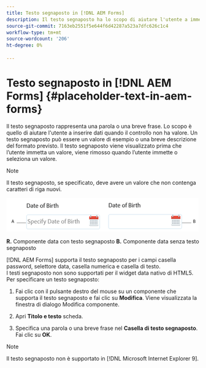 ```yaml
---
title: Testo segnaposto in [!DNL AEM Forms]
description: Il testo segnaposto ha lo scopo di aiutare l'utente a immettere dati quando il controllo non contiene alcun valore. Potrebbe essere un valore di esempio o una breve descrizione del formato previsto.
source-git-commit: 7163eb2551f5e644f6d42287a523a7dfc626c1c4
workflow-type: tm+mt
source-wordcount: '206'
ht-degree: 0%

---
```



# Testo segnaposto in [!DNL AEM Forms] {#placeholder-text-in-aem-forms}

Il testo segnaposto rappresenta una parola o una breve frase. Lo scopo è quello di aiutare l&#39;utente a inserire dati quando il controllo non ha valore. Un testo segnaposto può essere un valore di esempio o una breve descrizione del formato previsto. Il testo segnaposto viene visualizzato prima che l’utente immetta un valore, viene rimosso quando l’utente immette o seleziona un valore.

>[!NOTE]
>
>Il testo segnaposto, se specificato, deve avere un valore che non contenga caratteri di riga nuovi.

![Componente data con e senza testo segnaposto](assets/dat-picker-place-holder-text.png)

**R.** Componente data con testo segnaposto **B.** Componente data senza testo segnaposto

[!DNL AEM Forms] supporta il testo segnaposto per i campi casella password, selettore data, casella numerica e casella di testo.\
I testi segnaposto non sono supportati per il widget data nativo di HTML5. Per specificare un testo segnaposto:

1. Fai clic con il pulsante destro del mouse su un componente che supporta il testo segnaposto e fai clic su **Modifica**. Viene visualizzata la finestra di dialogo Modifica componente.

1. Apri **Titolo e testo** scheda.
1. Specifica una parola o una breve frase nel **Casella di testo segnaposto**. Fai clic su **OK**.

>[!NOTE]
>
>Il testo segnaposto non è supportato in [!DNL Microsoft Internet Explorer 9].

